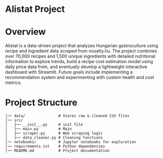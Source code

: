 # Alistat Project
# Overview
Alistat is a data-driven project that analyzes Hungarian gastroculture using recipe and ingredient data scraped from nosalty.hu. The project combines over 70,000 recipes and 1,500 unique ingredients with detailed nutritional information to explore trends, build a recipe cost estimation model using daily price data from, and eventually develop a lightweight interactive dashboard with Streamlit. Future goals include implementing a recommendation system and experimenting with custom health and cost metrics.

# Project Structure
```recipe_project/
│── data/               # Stores raw & cleaned CSV files
│── src/
│   ├── __init__.py     # init file
│   ├── main.py         # Main
│   ├── scraper.py      # Web scraping logic
│   ├── data_cleaner.py # Cleaning functions
│── notebooks/          # Jupyter notebooks for exploration
│── requirements.txt    # Python dependencies
│── README.md           # Project documentation
```
